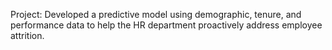 Project:  Developed a predictive model using demographic, tenure, and performance data to help the HR department proactively address employee attrition.

